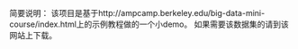 简要说明：
该项目是基于http://ampcamp.berkeley.edu/big-data-mini-course/index.html上的示例教程做的一个小demo。
如果需要该数据集的请到该网站上下载。